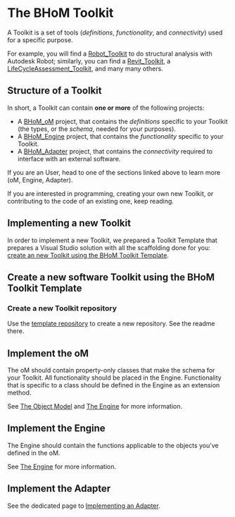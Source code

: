 # The BHoM Toolkit

A Toolkit is a set of tools (_definitions_, _functionality_, and _connectivity_) used for a specific purpose. 

For example, you will find a [Robot_Toolkit](https://github.com/BHoM/Robot_Toolkit) to do structural analysis with Autodesk Robot; similarly, you can find a [Revit_Toolkit](https://github.com/BHoM/Revit_Toolkit), a [LifeCycleAssessment_Toolkit](https://github.com/BHoM/LifeCycleAssessment_Toolkit), and many many others.

## Structure of a Toolkit
In short, a Toolkit can contain **one or more** of the following projects:

- A [BHoM_oM](/documentation/BHoM_oM) project, that contains the _definitions_ specific to your Toolkit (the types, or the _schema_, needed for your purposes).
- A [BHoM_Engine](/documentation/BHoM_Engine) project, that contains the _functionality_ specific to your Toolkit.
- A [BHoM_Adapter](/documentation/BHoM_Adapter) project, that contains the _connectivity_ required to interface with an external software.

If you are an User, head to one of the sections linked above to learn more (oM, Engine, Adapter).

If you are interested in programming, creating your own new Toolkit, or contributing to the code of an existing one, keep reading.

## Implementing a new Toolkit

In order to implement a new Toolkit, we prepared a Toolkit Template that prepares a Visual Studio solution with all the scaffolding done for you: [create an new Toolkit using the BHoM Toolkit Template](https://github.com/BHoM/template-repository).


## Create a new software Toolkit using the BHoM Toolkit Template

### Create a new Toolkit repository
Use the [template repository](https://github.com/BHoM/template-repository) to create a new repository. See the readme there.

## Implement the oM

The oM should contain property-only classes that make the schema for your Toolkit. All functionality should be placed in the Engine.
Functionality that is specific to a class should be defined in the Engine as an extension method. 

See [The Object Model](/documentation/BHoM_oM) and [The Engine](/documentation/BHoM_Engine) for more information.


## Implement the Engine

The Engine should contain the functions applicable to the objects you've defined in the oM.

See [The Engine](/documentation/BHoM_Engine) for more information.

## Implement the Adapter

See the dedicated page to [Implementing an Adapter](/documentation/Implement-an-Adapter).
